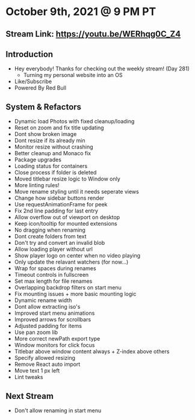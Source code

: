 # October 9th, 2021 @ 9 PM PT

## Stream Link: https://youtu.be/WERhqg0C_Z4

## Introduction

- Hey everybody! Thanks for checking out the weekly stream! (Day 281)
  - Turning my personal website into an OS
- Like/Subscribe
- Powered By Red Bull

## System & Refactors

- Dynamic load Photos with fixed cleanup/loading
- Reset on zoom and fix title updating
- Dont show broken image
- Dont resize if its already min
- Monitor resize without crashing
- Better cleanup and Monaco fix
- Package upgrades
- Loading status for containers
- Close process if folder is deleted
- Moved titlebar resize logic to Window only
- More linting rules!
- Move rename styling until it needs seperate views
- Change how sidebar buttons render
- Use requestAnimationFrame for peek
- Fix 2nd line padding for last entry
- Allow overflow out of viewport on desktop
- Keep icon/tooltip for mounted extensions
- No dragging when renaming
- Dont create folders from text
- Don't try and convert an invalid blob
- Allow loading player without url
- Show player logo on center when no video playing
- Only update the relavant watchers (for now...)
- Wrap for spaces during renames
- Timeout controls in fullscreen
- Set max length for file renames
- Overlapping backdrop filters on start menu
- Fix mounting issues + more basic mounting logic
- Dynamic rename width
- Dont allow extracting iso's
- Improved start menu animations
- Improved arrows for scrollbars
- Adjusted padding for items
- Use pan zoom lib
- More correct newPath export type
- Window monitors for click focus
- Titlebar above window content always + Z-index above others
- Specify allowed resizing
- Remove React auto import
- Move text 1 px left
- Lint tweaks

## Next Stream

- Don't allow renaming in start menu
